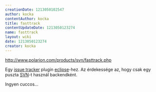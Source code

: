 ```yaml
---
creationDate: 1213050102547 
author: kocka 
contentAuthor: kocka 
title: fasttrack 
contentUpdateDate: 1213050123274 
name: fasttrack 
layout: wiki 
date: 1213050123274 
creator: kocka 
---
```

http://www.polarion.com/products/svn/fasttrack.php

Egy [issue tracker](issue%20tracker.html) plugin [eclipse](Eclipse.html)-hez. Az érdekessége az, hogy csak egy puszta [SVN](svn.html)-t használ backendként.

Ingyen cuccos...
